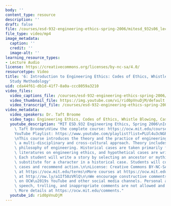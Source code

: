 ```yaml
---
body: ''
content_type: resource
description: ''
draft: false
file: /courses/esd-932-engineering-ethics-spring-2006/mitesd_932s06_lec06_360p_16_9.mp4
file_type: video/mp4
image_metadata:
  caption: ''
  credit: ''
  image-alt: ''
learning_resource_types:
- Lecture Audio
license: https://creativecommons.org/licenses/by-nc-sa/4.0/
resourcetype: Video
title: '6: Introduction to Engineering Ethics: Codes of Ethics, Whistle Blowing, Case
  Study Methodology'
uid: cda44f61-db1d-41f7-8a0a-ccc8059a3210
video_files:
  video_captions_file: /courses/esd-932-engineering-ethics-spring-2006/1Ne47vgv7d-br7_07pXUisa1gr4SgGA1V_transcript.webvtt
  video_thumbnail_file: https://img.youtube.com/vi/rid0pVnuDjM/default.jpg
  video_transcript_file: /courses/esd-932-engineering-ethics-spring-2006/1Ne47vgv7d-br7_07pXUisa1gr4SgGA1V_transcript.pdf
video_metadata:
  video_speakers: Dr. Taft Broome
  video_tags: Engineering Ethics, Codes of Ethics, Whistle Blowing, Case Study Methodology
  youtube_description: "MIT ESD.932 Engineering Ethics, Spring 2006\nInstructor: Dr.\
    \ Taft Broome\nView the complete course: https://ocw.mit.edu/courses/esd-932-engineering-ethics-spring-2006/\n\
    YouTube Playlist: https://www.youtube.com/playlist?list=PLUl4u3cNGP61YF5HCMnGUwJ8D-PNNs3OR\n\
    \nThis course introduces the theory and the practice of engineering ethics using\
    \ a multi-disciplinary and cross-cultural approach. Theory includes ethics and\
    \ philosophy of engineering. Historical cases are taken primarily from the scholarly\
    \ literatures on engineering ethics, and hypothetical cases are written by students.\
    \ Each student will write a story by selecting an ancestor or mythic hero as a\
    \ substitute for a character in a historical case. Students will compare these\
    \ cases and recommend action.\n\nLicense: Creative Commons BY-NC-SA\nMore information\
    \ at https://ocw.mit.edu/terms\nMore courses at https://ocw.mit.edu\nSupport OCW\
    \ at http://ow.ly/a1If50zVRlQ\n\nWe encourage constructive comments and discussion\
    \ on OCW\u2019s YouTube and other social media channels. Personal attacks, hate\
    \ speech, trolling, and inappropriate comments are not allowed and may be removed.\
    \ More details at https://ocw.mit.edu/comments."
  youtube_id: rid0pVnuDjM
---
```

